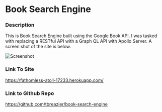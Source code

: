 # Book Search Engine

### Description

This is Book Search Engine built using the Google Book API. I was tasked with replacing a RESTful API with a Graph QL API with Apollo Server. A screen shot of the site is below.

![Screenshot](https://github.com/tbreazier/book-search-engine/blob/feature/frontend/client/public/Book-search-engine.png)

### Link To Site
https://fathomless-atoll-17233.herokuapp.com/

### Link to Github Repo
https://github.com/tbreazier/book-search-engine
